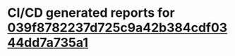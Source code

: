 # CI/CD generated reports for [039f8782237d725c9a42b384cdf0344dd7a735a1](https://github.com/hydephp/develop/commit/039f8782237d725c9a42b384cdf0344dd7a735a1)
